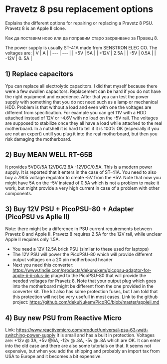 # Pravetz 8 psu replacement options
Explains the different options for repairing or replacing a Pravetz 8 PSU. Pravetz 8 is an Apple II clone.

Как да поставим ново или да поправим старо захранване за Правец 8.

The power supply is usually ST-41A made from SENSTRON ELEC CO.
The voltages are:
| V | A |
| --- | --- |
| +5V | 5A |
| +12V | 2.5A |
| -5V | 0.5A |
| -12V | 0. 5A |

## 1) Replace capacitors
Ypu can replace all electrolytic capacitors. I did that myself because there were a few swollen capacitors. Replacement can be hard if you do not have the right equipment and experience. After that you can test the power supply with something that you do not need such as a lamp or mechanical HDD. Problem is that without a load and even with one the voltages are different from specification. For example you can get 11V with a HDD attached instead of 12V or -4.6V with no load on the -5V rail. The voltages are supposed to stabilize once they all have a load while attached to the real motherboard. In a nutshell it is hard to tell if it is 100% OK (especially if you are not an expert) untill you plug it into the real motherboard, but then you risk damaging the motherboard.

## 2) Buy MEAN WELL RT-65B 
It provides 5VDC/5A 12VDC/2.8A -12VDC/0.5A. This is a modern power supply. It is reported that it enters in the case of ST-41A. You need to also buy a 7905 voltage regulator to create -5V from the +5V. Note that now you might have 5A on the -5V instead of 0.5A which is not a problem to make it work, but might provide a very high current in case of a problem with other components.

## 3) Buy 12V PSU + PicoPSU-80 + Adapter (PicoPSU vs Aplle II)
Note: there might be a difference in PSU current requirements between Pravetz 8 and Apple II. Pravetz 8 requires 2.5A for the 12V rail, while unclear Apple II requires only 1.5A.
* You need a 12V 12.5A brick PSU (similar to these used for laptops)
* The 12V PSU will power the PicoPSU-80 which will provide different output voltages on a 20 pin motherboard header
* Next you need this converter: https://www.tindie.com/products/dekunukem/picopsu-adaptor-for-apple-ii-ii-plus-iie pluged to the PicoPSU-80 that will provide the needed voltages for Pravetz 8. Note that your output plug which goes into the motherboard might be different from the one provided in the converter kit. The kit also has some protection fuses, but I am told that this protection will not be very usefull in most cases. Link to the github project: https://github.com/dekuNukem/PicoRC/blob/master/appleii.md

## 4) Buy new PSU from Reactive Micro
Link: https://www.reactivemicro.com/product/universal-psu-63-watt-switching-power-supply
It is small and has a built in protection. Voltages are: +12v @ 3A, +5v @6A, -12v @ .8A, -5v @ .8A which are OK. It can enter into the old case and there are also some tutorials on that. It seems not expensive, but when you add the shipping and probably an import tax from USA to Europe and it becomes a bit expensive.

